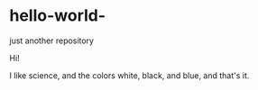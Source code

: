 # hello-world-
just another repository 

Hi!

I like science, and the colors white, black, and blue, and that's it. 
